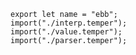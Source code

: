 
    export let name = "ebb";
    import("./interp.temper");
    import("./value.temper");
    import("./parser.temper");

